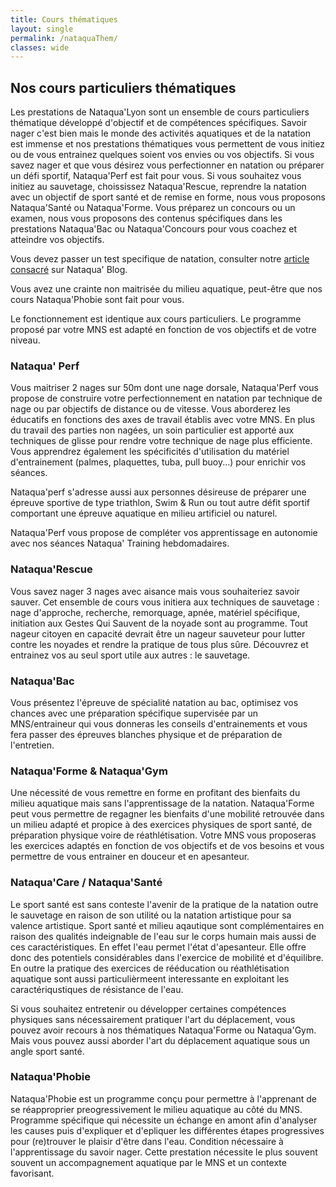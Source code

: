 ```yaml
---
title: Cours thématiques
layout: single
permalink: /nataquaThem/
classes: wide
---
```

<a name="nataquaThem"></a>

## Nos cours particuliers thématiques

Les prestations de Nataqua'Lyon sont un ensemble de cours particuliers thématique développé d'objectif et de compétences spécifiques. Savoir nager c'est bien mais le monde des activités aquatiques et de la natation est immense et nos prestations thématiques vous permettent de vous initiez ou de vous entrainez quelques soient vos envies ou vos objectifs. Si vous savez nager et que vous désirez vous perfectionner en natation ou préparer un défi sportif, Nataqua'Perf est fait pour vous. Si vous souhaitez vous initiez au sauvetage, choississez Nataqua'Rescue, reprendre la natation avec un objectif de sport santé et de remise en forme, nous vous proposons Nataqua'Santé ou Nataqua'Forme. 
Vous préparez un concours ou un examen, nous vous proposons des contenus spécifiques dans les prestations Nataqua'Bac ou Nataqua'Concours pour vous coachez et atteindre vos objectifs. 

Vous devez passer un test specifique de natation, consulter notre [article consacré](#url) sur Nataqua' Blog.

Vous avez une crainte non maitrisée du milieu aquatique, peut-être que nos cours Nataqua'Phobie sont fait pour vous. 

Le fonctionnement est identique aux cours particuliers. Le programme proposé par votre MNS est adapté en fonction de vos objectifs et de votre niveau. 

<a name="nataquaPerf"></a>

### Nataqua' Perf
Vous maitriser 2 nages sur 50m dont une nage dorsale, Nataqua'Perf vous propose de construire votre perfectionnement en natation par technique de nage ou par objectifs de distance ou de vitesse. Vous aborderez les éducatifs en fonctions des axes de travail établis avec votre MNS. En plus du travail des parties non nagées, un soin particulier est apporté aux techniques de glisse pour rendre votre technique de nage plus efficiente. Vous apprendrez également les spécificités d'utilisation du matériel d'entrainement (palmes, plaquettes, tuba, pull buoy...) pour enrichir vos séances.

Nataqua'perf s'adresse aussi aux personnes désireuse de préparer une épreuve sportive de type triathlon, Swim & Run ou tout autre défit sportif comportant une épreuve aquatique en milieu artificiel ou naturel.

Nataqua'Perf vous propose de compléter vos apprentissage en autonomie avec nos séances Nataqua' Training hebdomadaires.


<a name="nataquaRescue"></a>

### Nataqua'Rescue
Vous savez nager 3 nages avec aisance mais vous souhaiteriez savoir sauver. Cet ensemble de cours vous initiera aux techniques de sauvetage : nage d'approche, recherche, remorquage, apnée, matériel spécifique, initiation aux Gestes Qui Sauvent de la noyade sont au programme. Tout nageur citoyen en capacité devrait être un nageur sauveteur pour lutter contre les noyades et rendre la pratique de tous plus sûre. Découvrez et entrainez vos au seul sport utile aux autres : le sauvetage.


<a name="nataquaBac"></a>

### Nataqua'Bac
Vous présentez l'épreuve de spécialité natation au bac, optimisez vos chances avec une préparation spécifique supervisée par un MNS/entraineur qui vous donneras les conseils d'entrainements et vous fera passer des épreuves blanches physique et de préparation de l'entretien.


<a name="nataquaForme"></a>

### Nataqua'Forme & Nataqua'Gym
Une nécessité de vous remettre en forme en profitant des bienfaits du milieu aquatique mais sans l'apprentissage de la natation. Nataqua'Forme peut vous permettre de regagner les bienfaits d'une mobilité retrouvée dans un milieu adapté et propice à des exercices physiques de sport santé, de préparation physique voire de réathlétisation. Votre MNS vous proposeras les exercices adaptés en fonction de vos objectifs et de vos besoins et vous permettre de vous entrainer en douceur et en apesanteur.


<a name="nataquaSante"></a>

### Nataqua'Care / Nataqua'Santé
Le sport santé est sans conteste l'avenir de la pratique de la natation outre le sauvetage en raison de son utilité ou la natation artistique pour sa valence artistique.
Sport santé et milieu aqautique sont complémentaires en raison des qualités indeignable de l'eau sur le corps humain mais aussi de ces caractéristiques. En effet l'eau permet l'état d'apesanteur. Elle offre donc des potentiels considérables dans l'exercice de mobilité et d'équilibre. En outre la pratique des exercices de rééducation ou réathlétisation aquatique sont aussi particulièrmeent interessante en exploitant les caractériqustiques de résistance de l'eau.

Si vous souhaitez entretenir ou développer certaines compétences physiques sans nécessairement pratiquer l'art du déplacement, vous pouvez avoir recours à nos thématiques Nataqua'Forme ou Nataqua'Gym. Mais vous pouvez aussi aborder l'art du déplacement aquatique sous un angle sport santé.


<a name="nataquaPhobie"></a>

### Nataqua'Phobie

Nataqua'Phobie est un programme conçu pour permettre à l'apprenant de se réapproprier preogressivement le milieu aquatique au côté du MNS. Programme spécifique qui nécessite un échange en amont afin d'analyser les causes puis d'expliquer et d'epliquer les différentes étapes progressives pour (re)trouver le plaisir d'être dans l'eau. Condition nécessaire à l'apprentissage du savoir nager. Cette prestation nécessite le plus souvent souvent un accompagnement aquatique par le MNS et un contexte favorisant.


